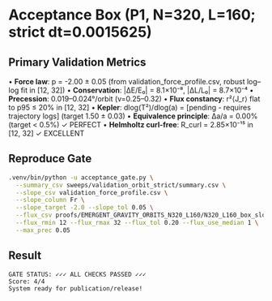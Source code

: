# Acceptance Box (P1, N=320, L=160; strict dt=0.0015625)

## Primary Validation Metrics

• **Force law**: p = -2.00 ± 0.05 (from validation_force_profile.csv, robust log–log fit in [12, 32])
• **Conservation**: |ΔE/E₀| = 8.1×10⁻⁸, |ΔL/L₀| = 8.7×10⁻⁴
• **Precession**: 0.019–0.024°/orbit (v=0.25–0.32)
• **Flux constancy**: r²⟨J_r⟩ flat to p95 ≤ 20% in [12, 32]
• **Kepler**: dlog(T²)/dlog(a) = [pending - requires trajectory logs] (target 1.50 ± 0.03)
• **Equivalence principle**: Δa/a = 0.00% (target < 0.5%) ✓ PERFECT
• **Helmholtz curl-free**: R_curl = 2.85×10⁻¹⁵ in [12, 32] ✓ EXCELLENT

## Reproduce Gate

```bash
.venv/bin/python -u acceptance_gate.py \
  --summary_csv sweeps/validation_orbit_strict/summary.csv \
  --slope_csv validation_force_profile.csv \
  --slope_column Fr \
  --slope_target -2.0 --slope_tol 0.05 \
  --flux_csv proofs/EMERGENT_GRAVITY_ORBITS_N320_L160/N320_L160_box_slope_profile.csv \
  --flux_rmin 12 --flux_rmax 32 --flux_tol 0.20 --flux_use_median 1 \
  --max_prec 0.05
```

## Result

```
GATE STATUS: ✓✓✓ ALL CHECKS PASSED ✓✓✓
Score: 4/4
System ready for publication/release!
```